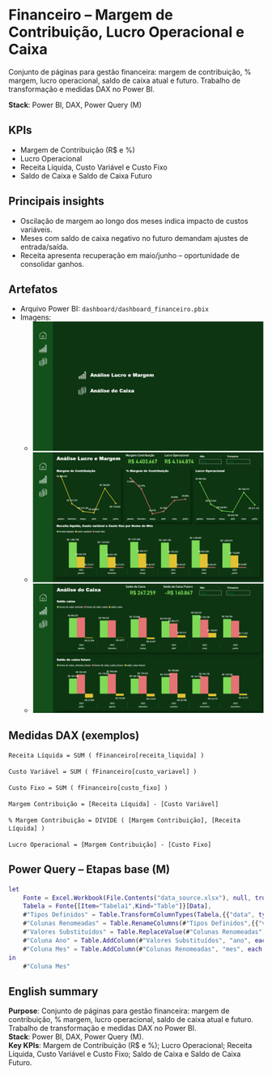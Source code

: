 # Financeiro – Margem de Contribuição, Lucro Operacional e Caixa

Conjunto de páginas para gestão financeira: margem de contribuição, % margem, lucro operacional, saldo de caixa atual e futuro. Trabalho de transformação e medidas DAX no Power BI.

**Stack**: Power BI, DAX, Power Query (M)  

## KPIs
- Margem de Contribuição (R$ e %)
- Lucro Operacional
- Receita Líquida, Custo Variável e Custo Fixo
- Saldo de Caixa e Saldo de Caixa Futuro

## Principais insights
- Oscilação de margem ao longo dos meses indica impacto de custos variáveis.
- Meses com saldo de caixa negativo no futuro demandam ajustes de entrada/saída.
- Receita apresenta recuperação em maio/junho – oportunidade de consolidar ganhos.

## Artefatos
- Arquivo Power BI: `dashboard/dashboard_financeiro.pbix`
- Imagens: 
  - ![](docs/img/dashboard_financeiro1.png)
  - ![](docs/img/dashboard_financeiro2.png)
  - ![](docs/img/dashboard_financeiro3.png)

## Medidas DAX (exemplos)
```DAX
Receita Líquida = SUM ( fFinanceiro[receita_liquida] )

Custo Variável = SUM ( fFinanceiro[custo_variavel] )

Custo Fixo = SUM ( fFinanceiro[custo_fixo] )

Margem Contribuição = [Receita Líquida] - [Custo Variável]

% Margem Contribuição = DIVIDE ( [Margem Contribuição], [Receita Líquida] )

Lucro Operacional = [Margem Contribuição] - [Custo Fixo]
```

## Power Query – Etapas base (M)
```M
let
    Fonte = Excel.Workbook(File.Contents("data_source.xlsx"), null, true),
    Tabela = Fonte{[Item="Tabela1",Kind="Table"]}[Data],
    #"Tipos Definidos" = Table.TransformColumnTypes(Tabela,{{"data", type date},{"valor", type number}}),
    #"Colunas Renomeadas" = Table.RenameColumns(#"Tipos Definidos",{{"valor","valor_bruto"}}),
    #"Valores Substituídos" = Table.ReplaceValue(#"Colunas Renomeadas",null,0,Replacer.ReplaceValue,{"valor_bruto"}),
    #"Coluna Ano" = Table.AddColumn(#"Valores Substituídos", "ano", each Date.Year([data]), Int64.Type),
    #"Coluna Mes" = Table.AddColumn(#"Colunas Renomeadas", "mes", each Date.Month([data]), Int64.Type)
in
    #"Coluna Mes"

```

## English summary
**Purpose**: Conjunto de páginas para gestão financeira: margem de contribuição, % margem, lucro operacional, saldo de caixa atual e futuro. Trabalho de transformação e medidas DAX no Power BI.  
**Stack**: Power BI, DAX, Power Query (M).  
**Key KPIs**: Margem de Contribuição (R$ e %); Lucro Operacional; Receita Líquida, Custo Variável e Custo Fixo; Saldo de Caixa e Saldo de Caixa Futuro.
